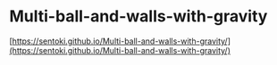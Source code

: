 # Multi-ball-and-walls-with-gravity

[https://sentoki.github.io/Multi-ball-and-walls-with-gravity/](https://sentoki.github.io/Multi-ball-and-walls-with-gravity/)